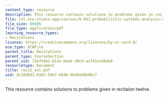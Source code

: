 ```yaml
---
content_type: resource
description: This resource contains solutions to problems given in recitaion twelve.
file: /ol-ocw-studio-app/courses/6-041-probabilistic-systems-analysis-and-applied-probability-spring-2006/dc182031036259e7b6489b58ab8b08c7_rec12_sol.pdf
file_size: 69405
file_type: application/pdf
learning_resource_types:
- Recitations
license: https://creativecommons.org/licenses/by-nc-sa/4.0/
ocw_type: OCWFile
parent_title: Recitations
parent_type: CourseSection
parent_uid: 72e75de2-011e-beee-30c9-acf41ced8ab8
resourcetype: Document
title: rec12_sol.pdf
uid: dc182031-0362-59e7-b648-9b58ab8b08c7
---
```

This resource contains solutions to problems given in recitaion twelve.